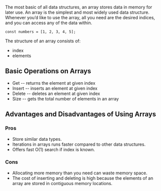 The most basic of all data structures, an array stores data in memory for later use. An array is the simplest and most widely used data structure. Whenever you’d like to use the array, all you need are the desired indices, and you can access any of the data within.

```
const numbers = [1, 2, 3, 4, 5];
```

The structure of an array consists of:
- index
- elements

## Basic Operations on Arrays
- Get -- returns the element at given index
- Insert -- inserts an element at given index
- Delete -- deletes an element at given index
- Size -- gets the total number of elements in an array

## Advantages and Disadvantages of Using Arrays

### Pros
- Store similar data types.
- Iterations in arrays runs faster compared to other data structures.
- Offers fast O(1) search if index is known.

### Cons

- Allocating more memory than you need can waste memory space.
- The cost of inserting and deleting is high because the elements of an array are stored in contiguous memory locations.
